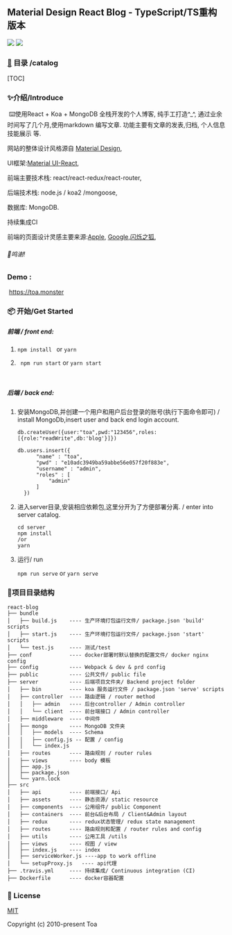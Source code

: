 ##   Material Design React  Blog - TypeScript/TS重构版本

![](https://img.shields.io/badge/license-MIT-brightgreen)    ![](https://img.shields.io/badge/virsion-0.0.1-orange)

###  [📝](https://landing.ant.design/edit) 目录 /catalog



[TOC]

### ✨介绍/Introduce

​	⌨️使用React + Koa + MongoDB 全栈开发的个人博客, 纯手工打造^_^, 通过业余时间写了几个月,使用markdown 编写文章. 功能主要有文章的发表,归档, 个人信息技能展示 等.

网站的整体设计风格源自 [Material Design](https://material.io/design/),

UI框架:[Material UI-React](https://material-ui.com/),

前端主要技术栈: react/react-redux/react-router, 

后端技术栈: node.js / koa2 /mongoose,

数据库: MongoDB. 

持续集成CI

前端的页面设计灵感主要来源:[Apple](https://www.apple.com/hk/iphone-11/?afid=p238%7CsiVIpQmIV-dc_mtid_20925x0a40395_pcrid_437409266119_pgrid_77699315973_&cid=wwa-hk-kwgo-iphone-slid--Brand-iPhone11-Evergreen-), [Google](https://www.mdui.org/design/),[闪烁之狐](http://blinkfox.com/),

###### 🤝鸣谢!





### **Demo** :

​		https://toa.monster



### 📦 开始/Get Started



##### 前端 / front end:

  1.   ``` npm install  ```      or 	```yarn```

  2. ``` npm run start```      or 	```yarn start```

     ​	

##### 后端 / back end:

 1. 安装MongoDB,并创建一个用户和用户后台登录的账号(执行下面命令即可) / install MongoDb,insert user and back end login account.

    ```db.createUser({user:"toa",pwd:"123456",roles:[{role:"readWrite",db:'blog'}]}) ```

    ```
    db.users.insert({
          "name" : "toa",
          "pwd" : "e10adc3949ba59abbe56e057f20f883e",
          "username" : "admin",
          "roles" : [ 
              "admin"
          ]
      })
    ```

    

    

 2. 进入server目录,安装相应依赖包,这里分开为了方便部署分离. / enter into server catalog.

    ```
    cd server
    npm install 
    /or
    yarn
    
    ```

    

 3. 运行/ run

    `npm run serve` or `yarn serve`





### 🔗项目目录结构

```
react-blog  
├── bundle 
│   ├── build.js	---- 生产环境打包运行文件/ package.json 'build' scripts
│   ├── start.js	---- 生产环境打包运行文件/ package.json 'start' scripts
│   └── test.js		---- 测试/test 	
├── conf			---- docker部署时默认替换的配置文件/ docker nginx config
├── config			---- Webpack & dev & prd config
├── public			---- 公共文件/ public file
├── server			---- 后端项目文件夹/ Backend project folder
│   ├── bin			---- koa 服务运行文件 / package.json 'serve' scripts
│   ├── controller  ---- 路由逻辑 / router method
│   │   ├── admin   ---- 后台controller / Admin controller
│   │   └── client  ---- 前台端接口 / Admin controller
│   ├── middleware  ---- 中间件
│   ├── mongo		---- MongoDB 文件夹
│   │ 	├── models	---- Schema
│   │	├── config.js -- 配置 / config
│   │   └── index.js
│   ├── routes		---- 路由规则 / router rules
│   ├── views		---- body 模板
│   ├── app.js	
│   ├── package.json
│   └── yarn.lock
├── src
│   ├── api			---- 前端接口/ Api
│   ├── assets      ---- 静态资源/ static resource  
│   ├── components	---- 公用组件/ public Component 
│   ├── containers	---- 前台&后台布局 / Client&Admin layout
│   ├── redux		---- redux状态管理/ redux state management
│   ├── routes		---- 路由规则和配置 / router rules and config
│   ├── utils		---- 公用工具 /utils
│   ├── views		---- 视图 / view
│   ├── index.js	---- index
│   ├── serviceWorker.js ----app to work offline
│   └── setupProxy.js	---- api代理
├── .travis.yml		---- 持续集成/ Continuous integration (CI)
├── Dockerfile		---- docker容器配置
```

### 📑 License

[MIT](http://opensource.org/licenses/MIT)

Copyright (c) 2010-present Toa